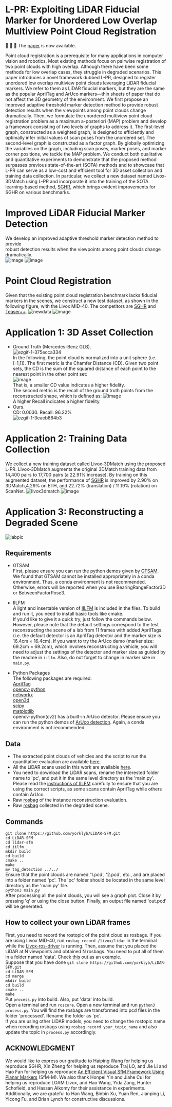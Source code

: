 # L-PR: Exploiting LiDAR Fiducial Marker for Unordered Low Overlap Multiview Point Cloud Registration
:mega: :mega: :mega: The [paper](https://arxiv.org/abs/2406.03298) is now available. <br>


Point cloud registration is a prerequisite for many applications in computer vision and robotics. 
Most existing methods focus on pairwise registration of two point clouds with high overlap. Although there have been some methods for low overlap cases, they struggle in degraded scenarios.
This paper introduces a novel framework dubbed L-PR, designed to register unordered low overlap multiview point clouds leveraging LiDAR fiducial markers.
We refer to them as LiDAR fiducial markers, but they are the same as the popular AprilTag and ArUco markers—thin sheets of paper that do not affect the 3D geometry of the environment.
We first propose an improved adaptive threshold marker detection method to provide robust detection results when the viewpoints among point clouds change dramatically.
Then, we formulate the unordered multiview point cloud registration problem as a maximum a-posteriori (MAP) problem and develop a framework consisting of two levels of graphs to address it.
The first-level graph, constructed as a weighted graph, is designed to efficiently and optimally infer initial values of scan poses from the unordered set.
The second-level graph is constructed as a factor graph. By globally optimizing the variables on the graph, including scan poses, marker poses, and marker corner positions, we tackle the MAP problem.
We conduct both qualitative and quantitative experiments to demonstrate that the proposed method surpasses previous state-of-the-art (SOTA) methods and to showcase that L-PR can serve as a low-cost and efficient tool for 3D asset collection and training data collection. 
In particular, we collect a new dataset named Livox-3DMatch using L-PR and incorporate it into the training of the SOTA learning-based method, [SGHR](https://github.com/WHU-USI3DV/SGHR), which brings evident improvements for SGHR on various benchmarks.

# Improved LiDAR Fiducial Marker Detection
We develop an improved adaptive threshold marker detection method to provide <br> robust detection 
results when the viewpoints among point clouds change dramatically. <br>
![image](https://github.com/yorklyb/LiDAR-SFM/assets/58899542/9f879077-00cc-424b-838d-276e419390ea) ![image](https://github.com/yorklyb/LiDAR-SFM/assets/58899542/2d9af120-c31b-4707-bcd8-bf11e43a7247)

# Point Cloud Registration
Given that the existing point cloud registration benchmark lacks fiducial markers in the scenes, we construct a new test dataset, as shown in the following figure, with the Livox MID-40. The competitors are [SGHR](https://github.com/WHU-USI3DV/SGHR) and [Teaser++](https://github.com/MIT-SPARK/TEASER-plusplus).
![newdata](https://github.com/yorklyb/LiDAR-SFM/assets/58899542/fef4d71f-3ff3-4bb9-96ca-150a54d7b076)
![image](https://github.com/user-attachments/assets/41606165-4493-427a-9aa6-1d924c24c5d5)

# Application 1: 3D Asset Collection
* Ground Truth (Mercedes-Benz GLB). <br>
![ezgif-1-375ecca334](https://github.com/yorklyb/LiDAR-SFM/assets/58899542/a1eba0cf-f41f-4d7a-89e3-4e31194c628a) <br>
In the following, the point cloud is normalized into a unit sphere (i.e. [-1,1]). The first metric is the Chamfer Distance (CD). Given two point sets, the CD is the sum of the squared distance of each point to the nearest point in the other point set: <br>
![image](https://github.com/yorklyb/LiDAR-SFM/assets/58899542/8d8f31d4-5bf2-4f58-b0ca-3e1c3cc5380b)<br>
That is, a smaller CD value indicates a higher fidelity.<br>
The second metric is  the recall of the ground truth points from the reconstructed shape, which is defined as:
![image](https://github.com/yorklyb/LiDAR-SFM/assets/58899542/db61932e-8bee-4bb6-9c09-89f159e6c149) <br>
A higher Recall indicates a higher fidelity. <br>
* Ours. <br>
CD: 0.0030. Recall: 96.22% <br>
![ezgif-1-3eaeb864b3](https://github.com/yorklyb/LiDAR-SFM/assets/58899542/939e7ca6-b916-4831-a24d-869b6dc61686)
# Application 2: Training Data Collection
We collect a new training dataset called Livox-3DMatch using the proposed L-PR. Livox-3DMatch augments the original 3DMatch training data from 14,400 pairs to 17,700 pairs (a 22.91% increase). By training on this augmented dataset, the performance of [SGHR](https://github.com/WHU-USI3DV/SGHR) is improved by 2.90% on 3DMatch,4.29% on ETH, and 22.72% (translation) / 11.19% (rotation) on ScanNet.
![livox3dmatch](https://github.com/user-attachments/assets/716bd4e1-9a5d-4f4c-a1c9-71127ee0037e)
![image](https://github.com/user-attachments/assets/f286aa80-9715-40df-a7a2-ef547f482fe9)




# Application 3: Reconstructing a Degraded Scene
![labpic](https://github.com/user-attachments/assets/b924df15-6cd8-4341-96c4-be81ae5887ae)


## Requirements
* GTSAM <br>
First, please ensure you can run the python demos given by [GTSAM](https://github.com/borglab/gtsam/tree/develop).<br>
We found that GTSAM cannot be installed appropriately in a conda environment. Thus, a conda environment is not recommended. Otherwise, errors will be reported when you use BearingRangeFactor3D or BetweenFactorPose3.

* IILFM <br>
A light and insertable version of [IILFM](https://github.com/York-SDCNLab/IILFM) is included in the files. To build and run it, you need to install basic tools like cmake.<br>
If you'd like to give it a quick try, just follow the commands below. However, please note that the default settings correspond to the test reconstructing the scene of a lab from 11 frames with added AprilTags. (i.e. the default detector is an AprilTag detector and the marker size is 16.4cm × 16.4cm). If you want to try the ArUco demo (marker size: 69.2cm × 69.2cm), which involves reconstructing a vehicle, you will need to adjust the settings of the detector and marker size as guided by the readme in ```iilfm```. Also, do not forget to change in marker size in ```main.py```.
* Python Packages <br>
The following packages are required. <br>
[AprilTag](https://pypi.org/project/apriltag/) <br>
[opencv-python](https://pypi.org/project/opencv-python/)<br>
[networkx](https://pypi.org/project/networkx/) <br>
[open3d](https://pypi.org/project/open3d/) <br>
[scipy](https://scipy.org/install/) <br>
[matplotlib](https://pypi.org/project/matplotlib/)<br>
opencv-python(cv2) has a built-in ArUco detector. Please ensure you can run the python demos of [ArUco detection](https://pyimagesearch.com/2020/12/21/detecting-aruco-markers-with-opencv-and-python/). Again, a conda environment is not recommended. <br>

## Data
* The extracted point clouds of vehicles and the script to run the quantitative evaluation are available [here](https://drive.google.com/drive/folders/1YU-PE9-gMEJdje15EafGrvCsyj_rjSE7?usp=sharing). 
* All the LiDAR scans used in this work are available [here]( https://drive.google.com/drive/folders/1oNh-m1SjBqDn8nn_UA-1GsP4ciWXqXe2?usp=sharing).
* You need to download the LiDAR scans, rename the interested folder name to 'pc', and put it in the same level directory as the 'main.py'. Please read the [instructions of IILFM](https://github.com/yorklyb/LiDAR-SFM/blob/master/lidar-sfm/iilfm/readme.txt) carefully to ensure that you are using the correct scripts, as some scans contain AprilTag while others contain ArUco.
* Raw [rosbag](https://drive.google.com/file/d/1WpoWz7d5rv1s7l6DpmfL7u7jyJ3XLOmj/view?usp=sharing) of the instance reconstruction evaluation.
* Raw [rosbag](https://drive.google.com/file/d/1mD_iukNYWuMu_6VKfMzh-utSH37x2Nzp/view?usp=sharing) collected in the degraded scene.

## Commands
```git clone https://github.com/yorklyb/LiDAR-SFM.git```<br>
```cd LiDAR-SFM```<br>
```cd lidar-sfm```<br>
```cd iilfm```<br>
```mkdir build```<br>
```cd build```<br>
```cmake ..```<br>
```make```<br>
```mv tag_detection ../../```<br>
Ensure that the point clouds are named '1.pcd', '2.pcd', etc., and are placed into a folder named 'pc'. The 'pc' folder should be located in the same level directory as the 'main.py' file. <br>
```python3 main.py```<br>
After processing all the point clouds, you will see a graph plot. Close it by pressing 'q' or using the close button. Finally, an output file named 'out.pcd' will be generated.

## How to collect your own LiDAR frames
First, you need to record the rostopic of the point cloud as rosbags. If you are using Livox MID-40, run ```rosbag record /livox/lidar``` in the terminal while the [Livox-ros-driver](https://github.com/Livox-SDK/livox_ros_driver) is running. Then, assume that you placed the LiDAR at N viewpoints and obtained N rosbags. You need to put all of them in a folder named 'data'. Check [this](https://drive.google.com/drive/folders/1oIFrRUfthl8H2kJgLHibkD6SlCBlg2uB?usp=sharing) out as an example. <br>
Suppose that you have done ```git clone https://github.com/yorklyb/LiDAR-SFM.git```<br>
```cd LiDAR-SFM```<br>
```cd merge```<br>
```mkdir build```<br>
```cd build```<br>
```cmake ..```<br>
```make```<br>
Put ```process.py``` into build. Also, put 'data' into build.<br>
Open a terminal and run ```roscore```.
Open a new terminal and run ```python3 process.py```. You will find the rosbags are transformed into pcd files in the folder 'processed'. Rename the folder as 'pc'.<br>
If you are using other LiDAR models, you need to change the rostopic name when recording rosbags using ```rosbag record your_topic_name``` and also update the topic in ```process.py``` accordingly.
## ACKNOWLEDGMENT
We would like to express our gratitude to Haiping Wang for helping us reproduce SGHR, Xin Zheng for helping us reproduce Traj LO, and Jie Li and Hao Fan for helping us reproduce [An Efficient Visual SfM Framework Using Planar Markers](https://ieeexplore.ieee.org/document/10041830) (SfM-M). We also thank Honpei Yin and Jiahe Cui for helping us reproduce LOAM Livox, and Hao Wang, Yida Zang, Hunter Schofield, and Hassan Alkomy for their assistance in experiments. Additionally, we are grateful to Han Wang, Binbin Xu, Yuan Ren, Jianping Li, Yicong Fu, and Brian Lynch for constructive discussions.

